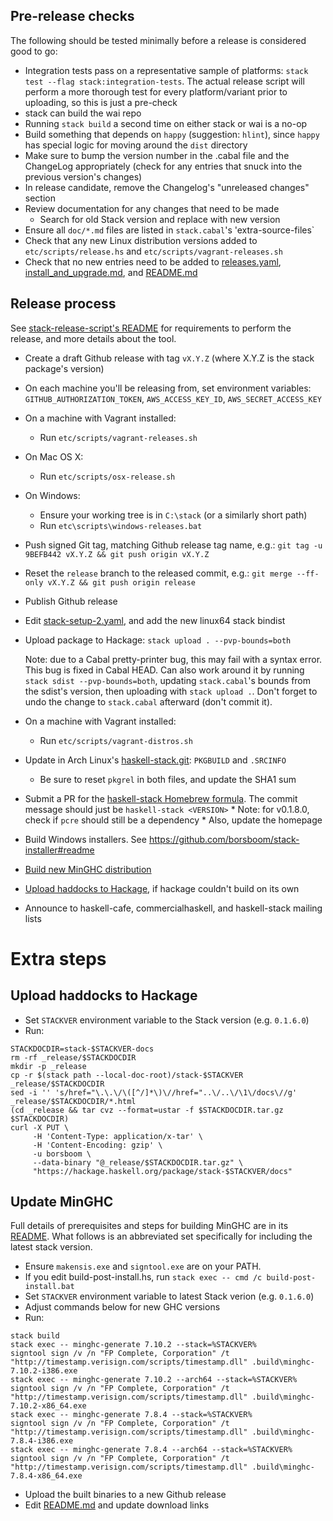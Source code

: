 ## Pre-release checks

The following should be tested minimally before a release is considered good
to go:

* Integration tests pass on a representative sample of platforms: `stack test
  --flag stack:integration-tests`. The actual release script will perform a more
  thorough test for every platform/variant prior to uploading, so this is just a
  pre-check
* stack can build the wai repo
* Running `stack build` a second time on either stack or wai is a no-op
* Build something that depends on `happy` (suggestion: `hlint`), since `happy`
  has special logic for moving around the `dist` directory
* Make sure to bump the version number in the .cabal file and the ChangeLog
  appropriately (check for any entries that snuck into the previous version's
  changes)
* In release candidate, remove the Changelog's "unreleased changes" section
* Review documentation for any changes that need to be made
    * Search for old Stack version and replace with new version
* Ensure all `doc/*.md` files are listed in `stack.cabal`'s 'extra-source-files`
* Check that any new Linux distribution versions added to
  `etc/scripts/release.hs` and `etc/scripts/vagrant-releases.sh`
* Check that no new entries need to be added to
  [releases.yaml](https://github.com/fpco/stackage-content/blob/master/stack/releases.yaml),
  [install_and_upgrade.md](https://github.com/commercialhaskell/stack/blob/master/doc/install_and_upgrade.md),
  and
  [README.md](https://github.com/commercialhaskell/stack/blob/master/README.md)

## Release process

See
[stack-release-script's README](https://github.com/commercialhaskell/stack/blob/master/etc/scripts/README.md#prerequisites)
for requirements to perform the release, and more details about the tool.

* Create a draft Github release with tag `vX.Y.Z` (where X.Y.Z is the stack
  package's version)

* On each machine you'll be releasing from, set environment variables:
  `GITHUB_AUTHORIZATION_TOKEN`, `AWS_ACCESS_KEY_ID`, `AWS_SECRET_ACCESS_KEY`

* On a machine with Vagrant installed:
    * Run `etc/scripts/vagrant-releases.sh`

* On Mac OS X:
    * Run `etc/scripts/osx-release.sh`

* On Windows:
    * Ensure your working tree is in `C:\stack` (or a similarly short path)
    * Run `etc\scripts\windows-releases.bat`

* Push signed Git tag, matching Github release tag name, e.g.: `git tag -u
  9BEFB442 vX.Y.Z && git push origin vX.Y.Z`

* Reset the `release` branch to the released commit, e.g.: `git merge --ff-only
  vX.Y.Z && git push origin release`

* Publish Github release

* Edit
  [stack-setup-2.yaml](https://github.com/fpco/stackage-content/blob/master/stack/stack-setup-2.yaml),
  and add the new linux64 stack bindist

* Upload package to Hackage: `stack upload . --pvp-bounds=both`

    Note: due to a Cabal pretty-printer bug, this may fail with a syntax error.
    This bug is fixed in Cabal HEAD. Can also work around it by running `stack
    sdist --pvp-bounds=both`, updating `stack.cabal`'s bounds from the sdist's
    version, then uploading with `stack upload .`. Don't forget to undo the change to
    `stack.cabal` afterward (don't commit it).

* On a machine with Vagrant installed:
    * Run `etc/scripts/vagrant-distros.sh`

* Update in Arch Linux's
  [haskell-stack.git](ssh+git://aur@aur.archlinux.org/haskell-stack.git):
  `PKGBUILD` and `.SRCINFO`
    * Be sure to reset `pkgrel` in both files, and update the SHA1 sum

* Submit a PR for the
  [haskell-stack Homebrew formula](https://github.com/Homebrew/homebrew/blob/master/Library/Formula/haskell-stack.rb).
  The commit message should just be `haskell-stack <VERSION>`
      * Note: for v0.1.8.0, check if `pcre` should still be a dependency
          * Also, update the homepage

* Build Windows installers.  See https://github.com/borsboom/stack-installer#readme

* [Build new MinGHC distribution](#build_minghc)

* [Upload haddocks to Hackage](#upload_haddocks), if hackage couldn't build on its own

* Announce to haskell-cafe, commercialhaskell, and haskell-stack mailing lists

# Extra steps

## Upload haddocks to Hackage <a name="upload_haddocks"></a>

* Set `STACKVER` environment variable to the Stack version (e.g. `0.1.6.0`)
* Run:

```
STACKDOCDIR=stack-$STACKVER-docs
rm -rf _release/$STACKDOCDIR
mkdir -p _release
cp -r $(stack path --local-doc-root)/stack-$STACKVER _release/$STACKDOCDIR
sed -i '' 's/href="\.\.\/\([^/]*\)\//href="..\/..\/\1\/docs\//g' _release/$STACKDOCDIR/*.html
(cd _release && tar cvz --format=ustar -f $STACKDOCDIR.tar.gz $STACKDOCDIR)
curl -X PUT \
     -H 'Content-Type: application/x-tar' \
     -H 'Content-Encoding: gzip' \
     -u borsboom \
     --data-binary "@_release/$STACKDOCDIR.tar.gz" \
     "https://hackage.haskell.org/package/stack-$STACKVER/docs"
```

## Update MinGHC <a name="build_minghc"></a>

Full details of prerequisites and steps for building MinGHC are in its
[README](https://github.com/fpco/minghc#building-installers). What follows is an
abbreviated set specifically for including the latest stack version.

* Ensure `makensis.exe` and `signtool.exe` are on your PATH.
* If you edit build-post-install.hs, run `stack exec -- cmd /c build-post-install.bat`
* Set `STACKVER` environment variable to latest Stack verion (e.g. `0.1.6.0`)
* Adjust commands below for new GHC versions
* Run:

```
stack build
stack exec -- minghc-generate 7.10.2 --stack=%STACKVER%
signtool sign /v /n "FP Complete, Corporation" /t "http://timestamp.verisign.com/scripts/timestamp.dll" .build\minghc-7.10.2-i386.exe
stack exec -- minghc-generate 7.10.2 --arch64 --stack=%STACKVER%
signtool sign /v /n "FP Complete, Corporation" /t "http://timestamp.verisign.com/scripts/timestamp.dll" .build\minghc-7.10.2-x86_64.exe
stack exec -- minghc-generate 7.8.4 --stack=%STACKVER%
signtool sign /v /n "FP Complete, Corporation" /t "http://timestamp.verisign.com/scripts/timestamp.dll" .build\minghc-7.8.4-i386.exe
stack exec -- minghc-generate 7.8.4 --arch64 --stack=%STACKVER%
signtool sign /v /n "FP Complete, Corporation" /t "http://timestamp.verisign.com/scripts/timestamp.dll" .build\minghc-7.8.4-x86_64.exe
```

* Upload the built binaries to a new Github release
* Edit [README.md](https://github.com/fpco/minghc/blob/master/README.md#using-the-installer) and update download links
